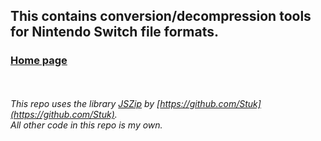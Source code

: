 ## This contains conversion/decompression tools for Nintendo Switch file formats.
### [Home page](https://joecoding3.github.io/SWITCHjs/)

\
\
*This repo uses the library [JSZip](https://stuk.github.io/jszip/) by [https://github.com/Stuk](https://github.com/Stuk).*  
*All other code in this repo is my own.*
